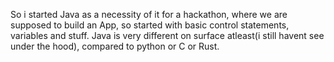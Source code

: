 So i started Java as a necessity of it for a hackathon, where we are supposed to build an App, so started with basic control statements, variables and stuff. Java is very different on surface atleast(i still havent see under the hood), compared to python or C or Rust.
